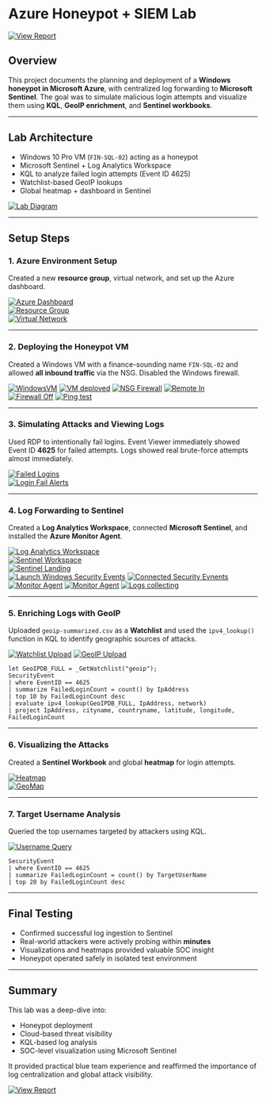 # Azure Honeypot + SIEM Lab

[![View Report](https://img.shields.io/badge/PDF_Report-View-blue?logo=adobeacrobatreader&style=for-the-badge)](./Azure_Honeypot_SIEM_Lab_Report.pdf)

## Overview

This project documents the planning and deployment of a **Windows honeypot in Microsoft Azure**, with centralized log forwarding to **Microsoft Sentinel**. The goal was to simulate malicious login attempts and visualize them using **KQL**, **GeoIP enrichment**, and **Sentinel workbooks**.

---

## Lab Architecture

- Windows 10 Pro VM (`FIN-SQL-02`) acting as a honeypot
- Microsoft Sentinel + Log Analytics Workspace
- KQL to analyze failed login attempts (Event ID 4625)
- Watchlist-based GeoIP lookups
- Global heatmap + dashboard in Sentinel

[![Lab Diagram](./images/1_Azure_Honeypot_Lab_Diagram.jpg)](./images/1_Azure_Honeypot_Lab_Diagram.jpg)

---

## Setup Steps

### 1. Azure Environment Setup

Created a new **resource group**, virtual network, and set up the Azure dashboard.

[![Azure Dashboard](./images/2_Fresh_dashboard.png)](./images/2_Fresh_dashboard.png)  
[![Resource Group](./images/3_Created_resource_group.png)](./images/3_Created_resource_group.png)  
[![Virtual Network](./images/4_Vnet_deployed.png)](./images/4_Vnet_deployed.png)

---

### 2. Deploying the Honeypot VM

Created a Windows VM with a finance-sounding name `FIN-SQL-02` and allowed **all inbound traffic** via the NSG. Disabled the Windows firewall.

[![WindowsVM](./images/5_WindowsVM_created.png)](./images/5_WindowsVM_created.png) 
[![VM deployed](./images/6_VM_deployed.png)](./images/6_VM_deployed.png)
[![NSG Firewall](./images/6_NSG_firewall.png)](./images/6_NSG_firewall.png) 
[![Remote In](./images/8_Remote_in_desktop.png)](./images/8_Remote_in_desktop.png)  
[![Firewall Off](./images/9_WindowsVM_firewall_off.png)](./images/9_WindowsVM_firewall_off.png)
[![Ping test](./images/10_Pingtest_to_VM.png)](./images/10_Pingtest_to_VM.png)

---

### 3. Simulating Attacks and Viewing Logs

Used RDP to intentionally fail logins. Event Viewer immediately showed Event ID **4625** for failed attempts. Logs showed real brute-force attempts almost immediately.

[![Failed Logins](./images/11_VM_login_test_fail.png)](./images/11_VM_login_test_fail.png)  
[![Login Fail Alerts](./images/12_VM_longin_test_fail_results.png)](./images/12_VM_longin_test_fail_results.png)

---

### 4. Log Forwarding to Sentinel

Created a **Log Analytics Workspace**, connected **Microsoft Sentinel**, and installed the **Azure Monitor Agent**.

[![Log Analytics Workspace](./images/13_Workspace_created.png)](./images/13_Workspace_created.png)  
[![Sentinel Workspace](./images/14_Log_analytics_WS_created.png)](./images/14_Log_analytics_WS_created.png)  
[![Sentinel Landing](./images/16_Sentinel_landingpage.png)](./images/16_Sentinel_landingpage.png)  
[![Launch Windows Security Events](./images/17_Windows_security_events.png)](./images/17_Windows_security_events.png)
[![Connected Security Evnents](./images/18_Connected_security_events_to_monitor_agent.png)](./images/18_Connected_security_events_to_monitor_agent.png)
[![Monitor Agent](./images/19_Collection_rule_to_send_to_sentinel.png)](./images/19_Collection_rule_to_send_to_sentinel.png)
[![Monitor Agent](./images/19_Monitor_agent_deployed.png)](./images/19_Monitor_agent_deployed.png)
[![Logs collecting](./images/20_Logs_collecting.png)](./images/20_Logs_collecting.png)

---

### 5. Enriching Logs with GeoIP

Uploaded `geoip-summarized.csv` as a **Watchlist** and used the `ipv4_lookup()` function in KQL to identify geographic sources of attacks.

[![Watchlist Upload](./images/24_Sentinel_watchlist_geodata.png)](./images/24_Sentinel_watchlist_geodata.png)
[![GeoIP Upload](./images/26_GeoIP_data_upload_success.png)](./images/26_GeoIP_data_upload_success.png)  

```kql
let GeoIPDB_FULL = _GetWatchlist("geoip");
SecurityEvent
| where EventID == 4625
| summarize FailedLoginCount = count() by IpAddress
| top 10 by FailedLoginCount desc
| evaluate ipv4_lookup(GeoIPDB_FULL, IpAddress, network)
| project IpAddress, cityname, countryname, latitude, longitude, FailedLoginCount
```

---

### 6. Visualizing the Attacks

Created a **Sentinel Workbook** and global **heatmap** for login attempts.

[![Heatmap](./images/27_HeatMap_after_24hrs.png)](./images/27_HeatMap_after_24hrs.png)  
[![GeoMap](./images/28_Query_top_country_attacks.png)](./images/28_Query_top_country_attacks.png)

---

### 7. Target Username Analysis

Queried the top usernames targeted by attackers using KQL.

[![Username Query](./images/30_GeoMap_top_username_attempts.png)](./images/30_GeoMap_top_username_attempts.png)

```kql
SecurityEvent
| where EventID == 4625
| summarize FailedLoginCount = count() by TargetUserName
| top 20 by FailedLoginCount desc
```

---

## Final Testing

- Confirmed successful log ingestion to Sentinel  
- Real-world attackers were actively probing within **minutes**  
- Visualizations and heatmaps provided valuable SOC insight  
- Honeypot operated safely in isolated test environment  

---

## Summary

This lab was a deep-dive into:
- Honeypot deployment
- Cloud-based threat visibility
- KQL-based log analysis
- SOC-level visualization using Microsoft Sentinel

It provided practical blue team experience and reaffirmed the importance of log centralization and global attack visibility.

[![View Report](https://img.shields.io/badge/PDF_Report-View-blue?logo=adobeacrobatreader&style=for-the-badge)](./Azure_Honeypot_SIEM_Lab_Report.pdf)
